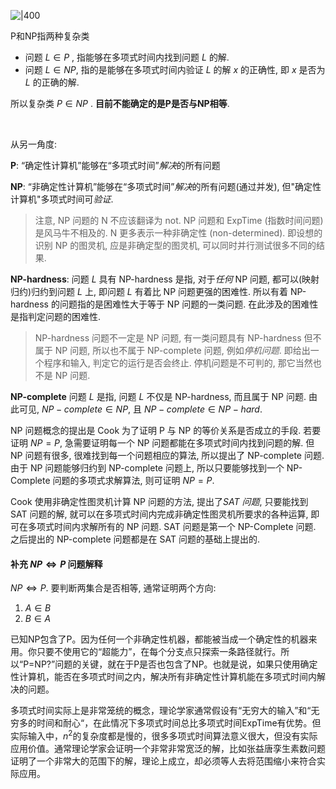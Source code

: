 
![|400](../../attach/P_NP_NPC_NPH.avif)

P和NP指两种复杂类  
- 问题 $L\in P$ , 指能够在多项式时间内找到问题 $L$ 的解.  
- 问题 $L\in NP$, 指的是能够在多项式时间内验证 $L$ 的解 $x$ 的正确性, 即 $x$ 是否为 $L$ 的正确的解. 

所以复杂类 $P\in NP$ . **目前不能确定的是P是否与NP相等**.

<br>

从另一角度:

**P**: “确定性计算机”能够在“多项式时间”*解决*的所有问题

**NP**: “非确定性计算机”能够在“多项式时间”*解决*的所有问题(通过并发), 但"确定性计算机"多项式时间可*验证*.

> 注意, NP 问题的 N 不应该翻译为 not. NP 问题和 ExpTime (指数时间问题) 是风马牛不相及的. N 更多表示一种非确定性 (non-determined). 即设想的识别 NP 的图灵机, 应是非确定型的图灵机, 可以同时并行测试很多不同的结果. 

**NP-hardness**: 问题 $L$ 具有 NP-hardness 是指, 对于*任何* NP 问题, 都可以(映射归约)归约到问题 $L$ 上, 即问题 $L$ 有着比 NP 问题更强的困难性. 所以有着 NP-hardness 的问题指的是困难性大于等于 NP 问题的一类问题. 在此涉及的困难性是指判定问题的困难性. 

> NP-hardness 问题不一定是 NP 问题, 有一类问题具有 NP-hardness 但不属于 NP 问题, 所以也不属于 NP-complete 问题, 例如*停机问题*. 即给出一个程序和输入, 判定它的运行是否会终止. 停机问题是不可判的, 那它当然也不是 NP 问题. 

**NP-complete** 问题 $L$ 是指, 问题 $L$ 不仅是 NP-hardness, 而且属于 NP 问题. 由此可见, $NP-complete\in NP$, 且 $NP-complete\in NP-hard$.

NP 问题概念的提出是 Cook 为了证明 P 与 NP 的等价关系是否成立的手段. 若要证明 $NP=P$, 急需要证明每一个 NP 问题都能在多项式时间内找到问题的解. 但 NP 问题有很多, 很难找到每一个问题相应的算法, 所以提出了 NP-complete 问题. 由于 NP 问题能够归约到 NP-complete 问题上, 所以只要能够找到一个 NP-Complete 问题的多项式求解算法, 则可证明 $NP=P$.

Cook 使用非确定性图灵机计算 NP 问题的方法, 提出了*SAT 问题*, 只要能找到 SAT 问题的解, 就可以在多项式时间内完成非确定性图灵机所要求的各种运算, 即可在多项式时间内求解所有的 NP 问题. SAT 问题是第一个 NP-Complete 问题. 之后提出的 NP-complete 问题都是在 SAT 问题的基础上提出的. 


#### 补充 $NP \Leftrightarrow P$ 问题解释

$NP\Leftrightarrow P$. 要判断两集合是否相等, 通常证明两个方向:

1. $A\in B$
2. $B\in A$

已知NP包含了P。因为任何一个非确定性机器，都能被当成一个确定性的机器来用。你只要不使用它的“超能力”，在每个分支点只探索一条路径就行。所以“P=NP?”问题的关键，就在于P是否也包含了NP。也就是说，如果只使用确定性计算机，能否在多项式时间之内，解决所有非确定性计算机能在多项式时间内解决的问题。

多项式时间实际上是非常笼统的概念，理论学家通常假设有“无穷大的输入”和“无穷多的时间和耐心“，在此情况下多项式时间总比多项式时间ExpTime有优势。但实际输入中，$n^2$的复杂度都是慢的，很多多项式时间算法意义很大，但没有实际应用价值。通常理论学家会证明一个非常非常宽泛的解，比如张益唐孪生素数问题证明了一个非常大的范围下的解，理论上成立，却必须等人去将范围缩小来符合实际应用。

